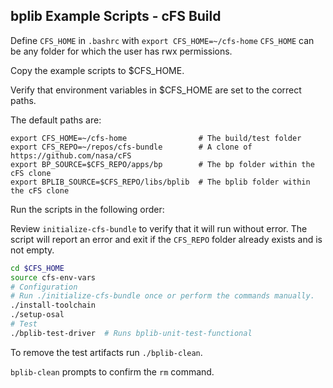 ## bplib Example Scripts - cFS Build

Define `CFS_HOME` in `.bashrc` with `export CFS_HOME=~/cfs-home`
`CFS_HOME` can be any folder for which the user has rwx permissions.

Copy the example scripts to $CFS_HOME.

Verify that environment variables in $CFS_HOME are set to the correct paths.

The default paths are:

```
export CFS_HOME=~/cfs-home                # The build/test folder
export CFS_REPO=~/repos/cfs-bundle        # A clone of https://github.com/nasa/cFS
export BP_SOURCE=$CFS_REPO/apps/bp        # The bp folder within the cFS clone
export BPLIB_SOURCE=$CFS_REPO/libs/bplib  # The bplib folder within the cFS clone
```

Run the scripts in the following order:

Review `initialize-cfs-bundle` to verify that it will run without error. The script will report an error and exit if the `CFS_REPO` folder already exists and is not empty.

```sh
cd $CFS_HOME
source cfs-env-vars
# Configuration
# Run ./initialize-cfs-bundle once or perform the commands manually.
./install-toolchain
./setup-osal
# Test
./bplib-test-driver  # Runs bplib-unit-test-functional
```

To remove the test artifacts run `./bplib-clean`.

`bplib-clean` prompts to confirm the `rm` command.

